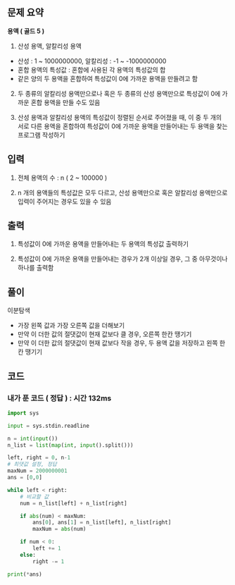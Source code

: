 ## 문제 요약

**용액 ( 골드 5 )**

1. 산성 용액, 알칼리성 용액
- 산성 : 1 ~ 1000000000, 알칼리성 : -1 ~ -1000000000
- 혼합 용액의 특성값 : 혼합에 사용된 각 용액의 특성값의 합
- 같은 양의 두 용액을 혼합하여 특성값이 0에 가까운 용액을 만들려고 함

2. 두 종류의 알칼리성 용액만으로나 혹은 두 종류의 산성 용액만으로 특성값이 0에 가까운 혼합 용액을 만들 수도 있음

3. 산성 용액과 알칼리성 용액의 특성값이 정렬된 순서로 주어졌을 때, 이 중 두 개의 서로 다른 용액을 혼합하여 특성값이 0에 가까운 용액을 만들어내는 두 용액을 찾는 프로그램 작성하기

## 입력
1. 전체 용액의 수 : n ( 2 ~ 100000 )

2. n 개의 용액들의 특성값은 모두 다르고, 산성 용액만으로 혹은 알칼리성 용액만으로 입력이 주어지는 경우도 있을 수 있음

## 출력
1. 특성값이 0에 가까운 용액을 만들어내는 두 용액의 특성값 출력하기

2. 특성값이 0에 가까운 용액을 만들어내는 경우가 2개 이상일 경우, 그 중 아무것이나 하나를 출력함

## 풀이
이분탐색
- 가장 왼쪽 값과 가장 오른쪽 값을 더해보기
- 만약 이 더한 값의 절댓값이 현재 값보다 클 경우, 오른쪽 한칸 땡기기
- 만약 이 더한 값의 절댓값이 현재 값보다 작을 경우, 두 용액 값을 저장하고 왼쪽 한칸 땡기기

## 코드

### 내가 푼 코드 ( 정답 ) : 시간 132ms

```python
import sys

input = sys.stdin.readline

n = int(input())
n_list = list(map(int, input().split()))

left, right = 0, n-1
# 최댓값 설정, 정답
maxNum = 2000000001
ans = [0,0]

while left < right:
    # 비교할 값
    num = n_list[left] + n_list[right]

    if abs(num) < maxNum:
        ans[0], ans[1] = n_list[left], n_list[right]
        maxNum = abs(num)

    if num < 0:
        left += 1
    else:
        right -= 1

print(*ans)
```


